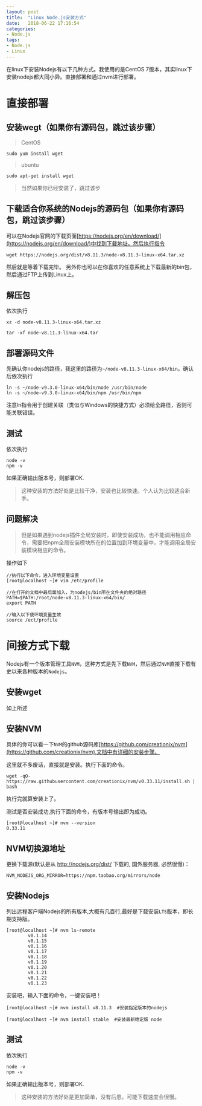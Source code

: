 ```yaml
---
layout: post
title:  "Linux Node.js安装方式"
date:   2018-06-22 17:16:54
categories:
- Node.js
tags:
- Node.js
- Linux
---
```





在linux下安装Nodejs有以下几种方式。我使用的是CentOS 7版本，其实linux下安装nodejs都大同小异。直接部署和通过nvm进行部署。



# 直接部署

## 安装wegt（如果你有源码包，跳过该步骤）

> CentOS

```
sudo yum install wget
```

> ubuntu

```
sudo apt-get install wget
```

> 当然如果你已经安装了，跳过该步

## 下载适合你系统的Nodejs的源码包（如果你有源码包，跳过该步骤）

可以在Nodejs官网的下载页面[https://nodejs.org/en/download/](https://nodejs.org/en/download/)中找到下载地址。然后执行指令

```
wget https://nodejs.org/dist/v8.11.3/node-v8.11.3-linux-x64.tar.xz
```

然后就是等着下载完毕。
另外你也可以在你喜欢的任意系统上下载最新的bin包，然后通过FTP上传到Linux上。

## 解压包

依次执行

```
xz -d node-v8.11.3-linux-x64.tar.xz

tar -xf node-v8.11.3-linux-x64.tar
```

## 部署源码文件

先确认你nodejs的路径，我这里的路径为`~/node-v8.11.3-linux-x64/bin`。确认后依次执行

```
ln -s ~/node-v9.3.0-linux-x64/bin/node /usr/bin/node
ln -s ~/node-v9.3.0-linux-x64/bin/npm /usr/bin/npm
```

注意ln指令用于创建关联（类似与Windows的快捷方式）必须给全路径，否则可能关联错误。

## 测试

依次执行

```
node -v
npm -v
```

如果正确输出版本号，则部署OK.

> 这种安装的方法好处是比较干净，安装也比较快速。个人认为比较适合新手。


## 问题解决

> 但是如果遇到nodejs插件全局安装时，即使安装成功，也不能调用相应命令，需要把npm全局安装模块所在的位置加到环境变量中，才能调用全局安装模块相应的命令。

操作如下

```
//执行以下命令，进入环境变量设置
[root@localhost ~]# vim /etc/profile

//在打开的文档中最后面加入，为nodejs/bin所在文件夹的绝对路径
PATH=$PATH:/root/node-v8.11.3-linux-x64/bin/
export PATH

//输入以下使环境变量生效
source /ect/profile
```

# 间接方式下载

Nodejs有一个版本管理工具`NVM`，这种方式是先下载`NVM`，然后通过`NVM`直接下载有史以来各种版本的`Nodejs`。

## 安装wget

如上所述

## 安装NVM

具体的你可以看一下`NVM`的github源码库[https://github.com/creationix/nvm](https://github.com/creationix/nvm),文档中有详细的安装步骤。

这里就不多废话，直接就是安装。执行下面的命令。

```
wget -qO- https://raw.githubusercontent.com/creationix/nvm/v0.33.11/install.sh | bash
```

执行完就算安装上了。

测试是否安装成功,执行下面的命令，有版本号输出即为成功。

```
[root@localhost ~]# nvm --version
0.33.11
```

## NVM切换源地址

更换下载源(默认是从 http://nodejs.org/dist/ 下载的, 国外服务器, 必然很慢)：

```
NVM_NODEJS_ORG_MIRROR=https://npm.taobao.org/mirrors/node
```


## 安装Nodejs

列出远程客户端Nodejs的所有版本,大概有几百行,最好是下载安装`LTS`版本，即长期支持版。

```
[root@localhost ~]# nvm ls-remote
        v0.1.14
        v0.1.15
        v0.1.16
        v0.1.17
        v0.1.18
        v0.1.19
        v0.1.20
        v0.1.21
        v0.1.22
        v0.1.23
```

安装吧，输入下面的命令，一键安装吧！

```
[root@localhost ~]# nvm install v8.11.3  #安装指定版本的nodejs

[root@localhost ~]# nvm install stable  #安装最新稳定版 node
```

## 测试

依次执行

```
node -v
npm -v
```

如果正确输出版本号，则部署OK.

> 这种安装的方法好处是更加简单，没有后患。可能下载速度会很慢。
